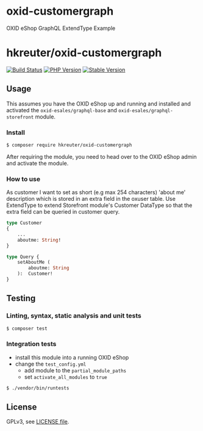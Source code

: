 # oxid-customergraph
OXID eShop GraphQL ExtendType Example

# hkreuter/oxid-customergraph

[![Build Status](https://img.shields.io/travis/com/hkreuter/oxid-customergraph/master.svg?style=for-the-badge&logo=travis)](https://travis-ci.com/hkreuter/oxid-customergraph) [![PHP Version](https://img.shields.io/packagist/php-v/hkreuter/oxid-customergraph.svg?style=for-the-badge)](https://github.com/hkreuter/oxid-customergraph) [![Stable Version](https://img.shields.io/packagist/v/hkreuter/oxid-customergraph.svg?style=for-the-badge&label=latest)](https://packagist.org/packages/hkreuter/oxid-customergraph)

## Usage

This assumes you have the OXID eShop up and running and installed and activated the `oxid-esales/graphql-base`
and `oxid-esales/graphql-storefront` module.

### Install

```bash
$ composer require hkreuter/oxid-customergraph
```

After requiring the module, you need to head over to the OXID eShop admin and
activate the module.

### How to use

As customer I want to set as short (e.g max 254 characters) 'about me' description which is stored in
an extra field in the oxuser table. Use ExtendType to extend Storefront module's Customer DataType
so that the extra field can be queried in customer query.

```graphql
type Customer
{
    ...
    aboutme: String!
}

type Query {
    setAboutMe (
        aboutme: String
    ):  Customer!
}
```

## Testing

### Linting, syntax, static analysis and unit tests

```bash
$ composer test
```

### Integration tests

- install this module into a running OXID eShop
- change the `test_config.yml`
  - add module to the `partial_module_paths`
  - set `activate_all_modules` to `true`

```bash
$ ./vendor/bin/runtests
```

## License

GPLv3, see [LICENSE file](LICENSE).
